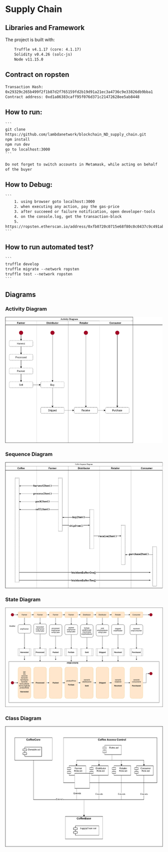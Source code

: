
# Supply Chain

## Libraries and Framework  
The project is built with:
```
    Truffle v4.1.17 (core: 4.1.17)
    Solidity v0.4.26 (solc-js)
    Node v11.15.0
```

## Contract on ropsten
                        
    Transaction Hash: 0x29329c265b499f2f1b87d2f765159fd2b19d91a21ec3a4736c9e33826db9bba1
    Contract address: 0xd1a86383caff95f076d371c21472628ee5ab8448
                        
## How to run:
    ```
    git clone https://github.com/lambdanetwork/blockchain_ND_supply_chain.git
    npm install
    npm run dev
    go to localhost:3000
    ```
    
    Do not forget to switch accounts in Metamask, while acting on behalf of the buyer

## How to Debug:
    ```
        1. using browser goto localhost:3000
        2. when executing any action, pay the gas-price
        3. after succeeed or failure notification, open developer-tools
        4. on the console.log, get the transaction-block
        5. https://ropsten.etherscan.io/address/0xfb0720c0715e68f80c0c0437c9c491abfed9e7ab#code
    ```

## How to run automated test?
    ```
    truffle develop
    truffle migrate --network ropsten
    truffle test --network ropsten
    ```

## Diagrams

### Activity Diagram
![Activity Diagram](screenshots/activity_diagram.png)
<br />


### Sequence Diagram
![Sequence Diagram](screenshots/sequence_diagram.png)
<br />


### State Diagram
![State Diagram](screenshots/state_diagram.png)
<br />

### Class Diagram
![Class Diagram](screenshots/class_diagram.png)
<br />